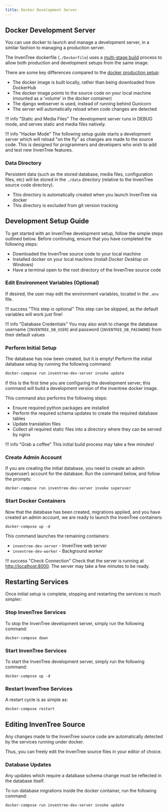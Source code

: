 ```yaml
---
title: Docker Development Server
---
```


## Docker Development Server

You can use docker to launch and manage a development server, in a similar fashion to managing a production server.

The InvenTree dockerfile (`./Dockerfile`) uses a [multi-stage build](https://docs.docker.com/develop/develop-images/multistage-build/) process to allow both production and development setups from the same image.

There are some key differences compared to the [docker production setup](./docker_prod.md):

- The docker image is built locally, rather than being downloaded from DockerHub
- The docker image points to the source code on your local machine (mounted as a 'volume' in the docker container)
- The django webserver is used, instead of running behind Gunicorn
- The server will automatically reload when code changes are detected

!!! info "Static and Media Files"
    The development server runs in DEBUG mode, and serves static and media files natively.

!!! info "Hacker Mode"
    The following setup guide starts a development server which will reload "on the fly" as changes are made to the source code. This is designed for programmers and developers who wish to add and test new InvenTree features.

### Data Directory

Persistent data (such as the stored database, media files, configuration files, etc) will be stored in the `./data` directory (relative to the InvenTree source code directory).

- This directory is automatically created when you launch InvenTree via docker
- This directory is excluded from git version tracking

## Development Setup Guide

To get started with an InvenTree development setup, follow the simple steps outlined below. Before continuing, ensure that you have completed the following steps:

- Downloaded the InvenTree source code to your local machine
- Installed docker on your local machine (install *Docker Desktop* on Windows)
- Have a terminal open to the root directory of the InvenTree source code 

### Edit Environment Variables (Optional)

If desired, the user may edit the environment variables, located in the `.env` file.

!!! success "This step is optional"
    This step can be skipped, as the default variables will work just fine!

!!! info "Database Credentials"
    You may also wish to change the database username (`INVENTREE_DB_USER`) and password (`INVENTREE_DB_PASSWORD`) from their default values

### Perform Initial Setup

The database has now been created, but it is empty! Perform the initial database setup by running the following command:

```bash
docker-compose run inventree-dev-server invoke update
```

If this is the first time you are configuring the development server, this command will build a development version of the inventree docker image.

This command also performs the following steps:

- Ensure required python packages are installed
- Perform the required schema updates to create the required database tables
- Update translation files
- Collect all required static files into a directory where they can be served by nginx

!!! info "Grab a coffee"
    This initial build process may take a few minutes!

### Create Admin Account

If you are creating the initial database, you need to create an admin (superuser) account for the database. Run the command below, and follow the prompts:

```
docker-compose run inventree-dev-server invoke superuser
```

### Start Docker Containers

Now that the database has been created, migrations applied, and you have created an admin account, we are ready to launch the InvenTree containers:

```
docker-compose up -d
```

This command launches the remaining containers:

- `inventree-dev-server` - InvenTree web server
- `inventree-dev-worker` - Background worker

!!! success "Check Connection"
    Check that the server is running at [http://localhost:8000](http://localhost:8000). The server may take a few minutes to be ready.

## Restarting Services

Once initial setup is complete, stopping and restarting the services is much simpler:

### Stop InvenTree Services

To stop the InvenTree development server, simply run the following command:

```
docker-compose down
```

### Start InvenTree Services

To start the InvenTree development server, simply run the following command:

```
docker-compose up -d
```

### Restart InvenTree Services

A restart cycle is as simple as:

```
docker-compose restart
```

## Editing InvenTree Source

Any changes made to the InvenTree source code are automatically detected by the services running under docker.

Thus, you can freely edit the InvenTree source files in your editor of choice.

### Database Updates

Any updates which require a database schema change must be reflected in the database itself.

To run database migrations inside the docker container, run the following command:

```
docker-compose run inventree-dev-server invoke update
```
